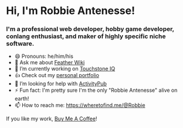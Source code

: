 # Hi, I'm Robbie Antenesse!

### I'm a professional web developer, hobby game developer, conlang enthusiast, and maker of highly specific niche software.

<!--
**Alamantus/Alamantus** is a ✨ _special_ ✨ repository because its `README.md` (this file) appears on your GitHub profile.

Here are some ideas to get you started:
-->

- 😄 Pronouns: he/him/his
- 💬 Ask me about [Feather Wiki](https://feather.wiki)
- 🔭 I’m currently working on [Touchstone IQ](https://touchstoneiq.com)
- 👍 Check out my [personal portfolio](https://robbie.antenesse.net)
- 🤔 I’m looking for help with [ActivityPub](https://www.w3.org/TR/activitypub/)
- ⚡ Fun fact: I'm pretty sure I'm the only "Robbie Antenesse" alive on earth!
- 📫 How to reach me: https://wheretofind.me/@Robbie

If you like my work, [Buy Me A Coffee](https://www.buymeacoffee.com/robbieantenesse)!
